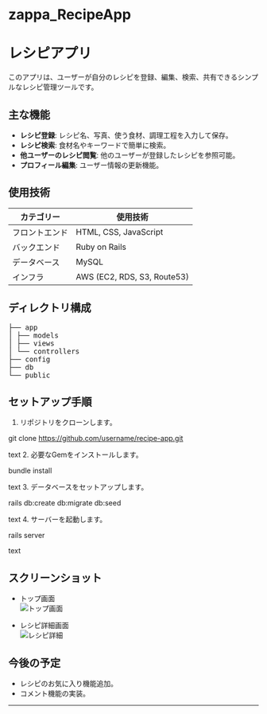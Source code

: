 # zappa_RecipeApp

# レシピアプリ

このアプリは、ユーザーが自分のレシピを登録、編集、検索、共有できるシンプルなレシピ管理ツールです。

## 主な機能
- **レシピ登録**: レシピ名、写真、使う食材、調理工程を入力して保存。
- **レシピ検索**: 食材名やキーワードで簡単に検索。
- **他ユーザーのレシピ閲覧**: 他のユーザーが登録したレシピを参照可能。
- **プロフィール編集**: ユーザー情報の更新機能。

## 使用技術
| カテゴリー       | 使用技術                       |
|------------------|--------------------------------|
| フロントエンド   | HTML, CSS, JavaScript          |
| バックエンド     | Ruby on Rails                  |
| データベース     | MySQL                          |
| インフラ         | AWS (EC2, RDS, S3, Route53)   |

## ディレクトリ構成
<pre>
├── app
│ ├── models
│ ├── views
│ └── controllers
├── config
├── db
└── public
</pre>


## セットアップ手順
1. リポジトリをクローンします。

git clone https://github.com/username/recipe-app.git

text
2. 必要なGemをインストールします。

bundle install

text
3. データベースをセットアップします。

rails db:create db:migrate db:seed

text
4. サーバーを起動します。

rails server

text

## スクリーンショット
- トップ画面  
![トップ画面](path/to/image)

- レシピ詳細画面  
![レシピ詳細](path/to/image)

## 今後の予定
- レシピのお気に入り機能追加。
- コメント機能の実装。

---

